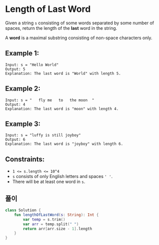 # Length of Last Word

Given a string `s` consisting of some words separated by some number of spaces, return the length of the **last** word in the string.

A **word** is a maximal substring consisting of non-space characters only.

## Example 1:
```
Input: s = "Hello World"
Output: 5
Explanation: The last word is "World" with length 5.
```

## Example 2:
```
Input: s = "   fly me   to   the moon  "
Output: 4
Explanation: The last word is "moon" with length 4.
```

## Example 3:
```
Input: s = "luffy is still joyboy"
Output: 6
Explanation: The last word is "joyboy" with length 6.
``` 

## Constraints:
* `1 <= s.length <= 10^4`
* `s` consists of only English letters and spaces `' '`.
* There will be at least one word in `s`.

## 풀이
```kotlin
class Solution {
    fun lengthOfLastWord(s: String): Int {
        var temp = s.trim()
        var arr = temp.split(" ")
        return arr[arr.size - 1].length
    }
}
```